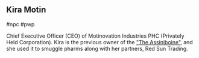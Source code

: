 ## Kira Motin

#npc #pwp 

Chief Executive Officer (CEO) of Motinovation Industries PHC (Privately Held Corporation). Kira is the previous owner of the ["The Assiniboine"](Cambrian%20-%20Free%20Merchant.md), and she used it to smuggle pharms along with her partners, Red Sun Trading.
